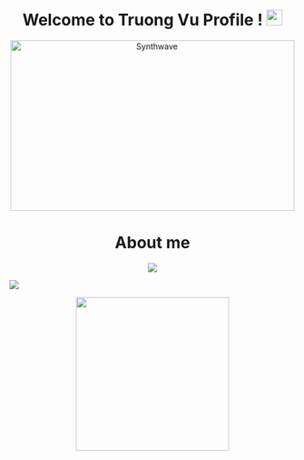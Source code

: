 <h1 align="center">Welcome to Truong Vu Profile !
<img src="https://media.giphy.com/media/hvRJCLFzcasrR4ia7z/giphy.gif" width="28"></h1>

<p align="center"><img src="https://media.giphy.com/media/DVaV5yqYmz7ta8FEGb/giphy.gif" alt="Synthwave" height="300" width="500"></p>
<!-- https://thumbs.gfycat.com/GoodnaturedFondGaur-size_restricted.gif -->
<h1 align="center">About me</h1>
<p align="center"><img src="https://capsule-render.vercel.app/api?type=waving&color=gradient&height=90"/></p><img src="https://readme-typing-svg.herokuapp.com?font=tahoma&size=30&center=true&vCenter=true&width=900&height=45&lines=Name+%3A++%22Vu%CC%83+Phi+Tr%C6%B0%C6%A1%CC%80ng%22;Age+%3A+%222001%22;Gender+%3A+%22Male%22;Address+%3A+%22Bi%CC%80nh+Thu%C3%A2%CC%A3n+-+Vi%C3%AA%CC%A3t+Nam%22;University+%3A+%22%C4%90a%CC%A3i+ho%CC%A3c+c%C3%B4ng+ngh%C3%AA%CC%A3+TP.HCM+-+Hutech%22;Skills+%3A+%22+HTML++-+CSS+-+JavaScript++-+Boostrap+-+PHP+-+ReacJs%22;FamousQuotes+%3D+%22Ch%E1%BB%89+c%C3%B3+s%E1%BB%B1+th%C3%A0nh+c%C3%B4ng+m%E1%BB%9Bi+%C4%91%E1%BB%8Bnh+ngh%C4%A9a+m%C3%A0y+l%C3%A0+ai!%22"/>

<p align="center"><img src="https://media.giphy.com/media/DVaV5yqYmz7ta8FEGb/giphy.gif" width="270" height="270" frameBorder="0" class="giphy-embed" allowFullScreen></img></p>
<!-- https://media.giphy.com/media/QvpqTCiEcwtvx6wwJK/giphy.gif -->